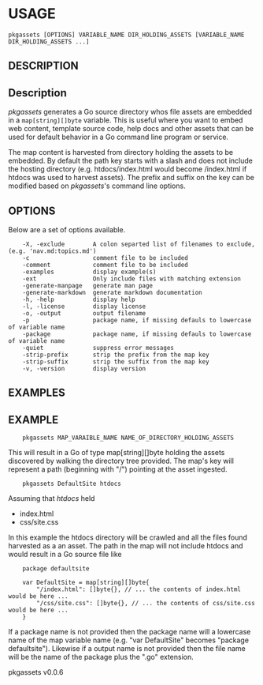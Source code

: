 
# USAGE

	pkgassets [OPTIONS] VARIABLE_NAME DIR_HOLDING_ASSETS [VARIABLE_NAME DIR_HOLDING_ASSETS ...]

## DESCRIPTION


## Description

_pkgassets_ generates a Go source directory whos file assets are embedded in a `map[string][]byte` variable. 
This is useful where you want to embed web content, template source code, help docs and other assets that 
can be used for default behavior in a Go command line program or service. 

The map content is harvested from directory holding the assets to be embedded. By default the
path key starts with a slash and does not include the hosting directory (e.g. htdocs/index.html 
would become /index.html if htdocs was used to harvest assets). The prefix and suffix on the
key can be modified based on _pkgassets_'s command line options.



## OPTIONS

Below are a set of options available.

```
    -X, -exclude        A colon separted list of filenames to exclude, (e.g. 'nav.md:topics.md')
    -c                  comment file to be included
    -comment            comment file to be included
    -examples           display example(s)
    -ext                Only include files with matching extension
    -generate-manpage   generate man page
    -generate-markdown  generate markdown documentation
    -h, -help           display help
    -l, -license        display license
    -o, -output         output filename
    -p                  package name, if missing defauls to lowercase of variable name
    -package            package name, if missing defauls to lowercase of variable name
    -quiet              suppress error messages
    -strip-prefix       strip the prefix from the map key
    -strip-suffix       strip the suffix from the map key
    -v, -version        display version
```


## EXAMPLES


## EXAMPLE

```
    pkgassets MAP_VARAIBLE_NAME NAME_OF_DIRECTORY_HOLDING_ASSETS
```

This will result in a Go of type map[string][]byte holding the assets discovered by walking the directory
tree provided. The map's key will represent a path (beginning with "/") pointing at the asset ingested.

```shell
    pkgassets DefaultSite htdocs
```

Assuming that _htdocs_ held

+ index.html
+ css/site.css

In this example the htdocs directory will be crawled and all the files found harvested as a an asset. The
path in the map will not include htdocs and would result in a Go source file like

```golang
    package defaultsite

    var DefaultSite = map[string][]byte{
        "/index.html": []byte{}, // ... the contents of index.html would be here ...
        "/css/site.css": []byte{}, // ... the contents of css/site.css would be here ...
    }
```

If a package name is not provided then the package name will a lowercase name of the map variable name (e.g. 
"var DefaultSite" becomes "package defaultsite"). Likewise if a output name is not provided then the file
name will be the name of the package plus the ".go" extension.




pkgassets v0.0.6
